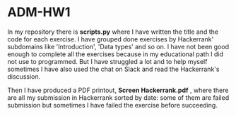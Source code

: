 # ADM-HW1
In my repository there is **scripts.py** where I have written the title and the code for each exercise. I have grouped done exercises by Hackerrank' subdomains like 'Introduction', 'Data types' and so on. 
I have not been good enough to complete all the exercises because in my educational path I did not use to programmed. But I have struggled a lot and to help myself sometimes I have also used the chat on Slack and read the Hackerrank's discussion.

Then I have produced a PDF printout, **Screen Hackerrank.pdf** , where there are all my submission in Hackerrank sorted by date: some of them are failed submission but sometimes I have failed the exercise before succeeding. 
